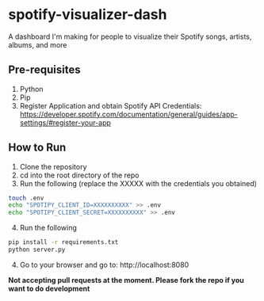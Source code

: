 # spotify-visualizer-dash
A dashboard I'm making for people to visualize their Spotify songs, artists, albums, and more

## Pre-requisites
1. Python
2. Pip
3. Register Application and obtain Spotify API Credentials: https://developer.spotify.com/documentation/general/guides/app-settings/#register-your-app 

## How to Run
1. Clone the repository
2. cd into the root directory of the repo
3. Run the following (replace the XXXXX with the credentials you obtained)
```bash
touch .env
echo "SPOTIPY_CLIENT_ID=XXXXXXXXXX" >> .env
echo "SPOTIPY_CLIENT_SECRET=XXXXXXXXXX" >> .env
```
4. Run the following
```bash
pip install -r requirements.txt
python server.py
```
4. Go to your browser and go to: http://localhost:8080 

**Not accepting pull requests at the moment. Please fork the repo if you want to do development**

